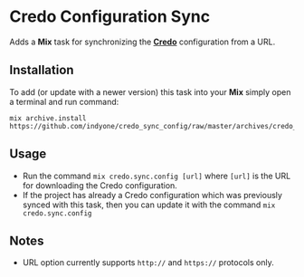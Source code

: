 # Credo Configuration Sync

Adds a **Mix** task for synchronizing the **[Credo](https://github.com/rrrene/credo)** configuration from a URL.

## Installation

To add (or update with a newer version) this task into your **Mix** simply open a terminal and run command:

```
mix archive.install https://github.com/indyone/credo_sync_config/raw/master/archives/credo_sync_config.ez
```

## Usage

* Run the command `mix credo.sync.config [url]` where `[url]` is the URL for downloading the Credo configuration.
* If the project has already a Credo configuration which was previously synced with this task, then you can update it
  with the command `mix credo.sync.config`

## Notes

* URL option currently supports `http://` and `https://` protocols only.
